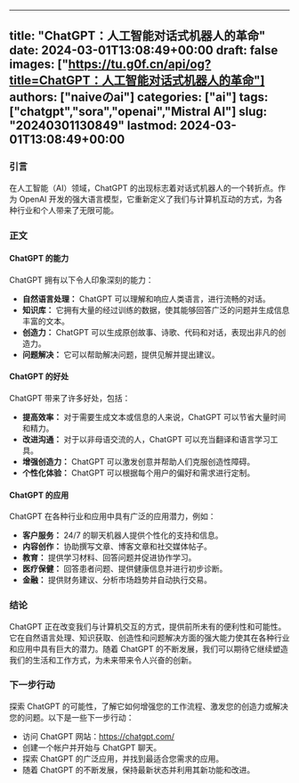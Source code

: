 
---
title: "ChatGPT：人工智能对话式机器人的革命"
date: 2024-03-01T13:08:49+00:00
draft: false
images: ["https://tu.g0f.cn/api/og?title=ChatGPT：人工智能对话式机器人的革命"]
authors: ["naiveのai"]
categories: ["ai"]
tags: ["chatgpt","sora","openai","Mistral AI"]
slug: "20240301130849"
lastmod: 2024-03-01T13:08:49+00:00
---
### 引言

在人工智能（AI）领域，ChatGPT 的出现标志着对话式机器人的一个转折点。作为 OpenAI 开发的强大语言模型，它重新定义了我们与计算机互动的方式，为各种行业和个人带来了无限可能。

### 正文

#### ChatGPT 的能力

ChatGPT 拥有以下令人印象深刻的能力：

- **自然语言处理：** ChatGPT 可以理解和响应人类语言，进行流畅的对话。
- **知识库：** 它拥有大量的经过训练的数据，使其能够回答广泛的问题并生成信息丰富的文本。
- **创造力：** ChatGPT 可以生成原创故事、诗歌、代码和对话，表现出非凡的创造力。
- **问题解决：** 它可以帮助解决问题，提供见解并提出建议。

#### ChatGPT 的好处

ChatGPT 带来了许多好处，包括：

- **提高效率：** 对于需要生成文本或信息的人来说，ChatGPT 可以节省大量时间和精力。
- **改进沟通：** 对于以非母语交流的人，ChatGPT 可以充当翻译和语言学习工具。
- **增强创造力：** ChatGPT 可以激发创意并帮助人们克服创造性障碍。
- **个性化体验：** ChatGPT 可以根据每个用户的偏好和需求进行定制。

#### ChatGPT 的应用

ChatGPT 在各种行业和应用中具有广泛的应用潜力，例如：

- **客户服务：** 24/7 的聊天机器人提供个性化的支持和信息。
- **内容创作：** 协助撰写文章、博客文章和社交媒体帖子。
- **教育：** 提供学习材料、回答问题并促进协作学习。
- **医疗保健：** 回答患者问题、提供健康信息并进行初步诊断。
- **金融：** 提供财务建议、分析市场趋势并自动执行交易。

### 结论

ChatGPT 正在改变我们与计算机交互的方式，提供前所未有的便利性和可能性。它在自然语言处理、知识获取、创造性和问题解决方面的强大能力使其在各种行业和应用中具有巨大的潜力。随着 ChatGPT 的不断发展，我们可以期待它继续塑造我们的生活和工作方式，为未来带来令人兴奋的创新。

### 下一步行动

探索 ChatGPT 的可能性，了解它如何增强您的工作流程、激发您的创造力或解决您的问题。以下是一些下一步行动：

- 访问 ChatGPT 网站：https://chatgpt.com/
- 创建一个帐户并开始与 ChatGPT 聊天。
- 探索 ChatGPT 的广泛应用，并找到最适合您需求的应用。
- 随着 ChatGPT 的不断发展，保持最新状态并利用其新功能和改进。